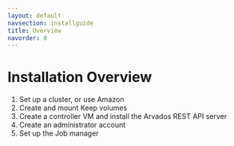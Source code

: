 ```yaml
---
layout: default
navsection: installguide
title: Overview
navorder: 0
---
```


# Installation Overview

1. Set up a cluster, or use Amazon
1. Create and mount Keep volumes
1. Create a controller VM and install the Arvados REST API server
1. Create an administrator account
1. Set up the Job manager
